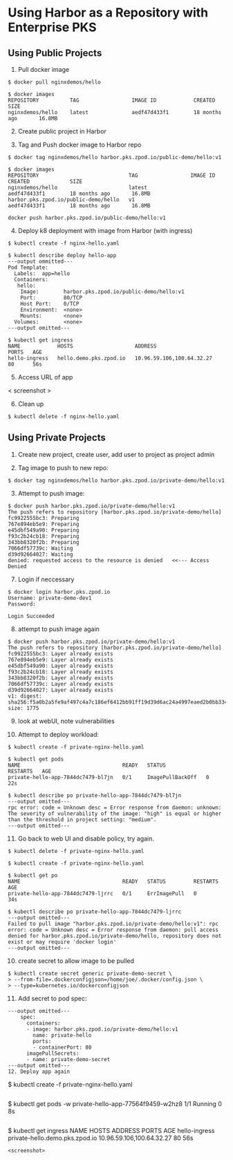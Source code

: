 # Using Harbor as a Repository with Enterprise PKS

## Using Public Projects

1. Pull docker image
~~~
$ docker pull nginxdemos/hello
~~~
~~~
$ docker images
REPOSITORY          TAG                 IMAGE ID            CREATED             SIZE
nginxdemos/hello    latest              aedf47d433f1        18 months ago       16.8MB
~~~
2. Create public project in Harbor

<screenshots>

3. Tag and Push docker image to Harbor repo
~~~
$ docker tag nginxdemos/hello harbor.pks.zpod.io/public-demo/hello:v1
~~~
~~~
$ docker images
REPOSITORY                             TAG                 IMAGE ID            CREATED             SIZE
nginxdemos/hello                       latest              aedf47d433f1        18 months ago       16.8MB
harbor.pks.zpod.io/public-demo/hello   v1                  aedf47d433f1        18 months ago       16.8MB
~~~
~~~
docker push harbor.pks.zpod.io/public-demo/hello:v1
~~~

<screenshot of UI>

4. Deploy k8 deployment with image from Harbor (with ingress)
~~~
$ kubectl create -f nginx-hello.yaml
~~~
~~~
$ kubectl describe deploy hello-app
---output ommitted---
Pod Template:
  Labels:  app=hello
  Containers:
   hello:
    Image:        harbor.pks.zpod.io/public-demo/hello:v1
    Port:         80/TCP
    Host Port:    0/TCP
    Environment:  <none>
    Mounts:       <none>
  Volumes:        <none>
---output omitted---
~~~
~~~
$ kubectl get ingress
NAME            HOSTS                    ADDRESS                     PORTS   AGE
hello-ingress   hello.demo.pks.zpod.io   10.96.59.106,100.64.32.27   80      56s
~~~

5. Access URL of app

< screenshot >

6. Clean up
~~~
$ kubectl delete -f nginx-hello.yaml
~~~

## Using Private Projects

1. Create new project, create user, add user to project as project admin

2. Tag image to push to new repo:

~~~
$ docker tag nginxdemos/hello harbor.pks.zpod.io/private-demo/hello:v1
~~~
3. Attempt to push image:
~~~
$ docker push harbor.pks.zpod.io/private-demo/hello:v1
The push refers to repository [harbor.pks.zpod.io/private-demo/hello]
fc9922555bc3: Preparing 
767e894eb5e9: Preparing 
e45dbf549a90: Preparing 
f93c2b24cb18: Preparing 
343bb8320f2b: Preparing 
7066df57739c: Waiting 
d39d92664027: Waiting 
denied: requested access to the resource is denied   <<--- Access Denied
~~~

7. Login if neccessary 
~~~
$ docker login harbor.pks.zpod.io
Username: private-demo-dev1
Password: 

Login Succeeded
~~~

8. attempt to push image again

~~~
$ docker push harbor.pks.zpod.io/private-demo/hello:v1
The push refers to repository [harbor.pks.zpod.io/private-demo/hello]
fc9922555bc3: Layer already exists 
767e894eb5e9: Layer already exists 
e45dbf549a90: Layer already exists 
f93c2b24cb18: Layer already exists 
343bb8320f2b: Layer already exists 
7066df57739c: Layer already exists 
d39d92664027: Layer already exists 
v1: digest: sha256:f5a0b2a5fe9af497c4a7c186ef6412bb91ff19d39d6ac24a4997eaed2b0bb334 size: 1775
~~~

9. look at webUI, note vulnerabilities

<screenshot>

10. Attempt to deploy workload:
~~~
$ kubectl create -f private-nginx-hello.yaml
~~~
~~~
$ kubectl get pods
NAME                                 READY   STATUS             RESTARTS   AGE
private-hello-app-7844dc7479-bl7jn   0/1     ImagePullBackOff   0          22s
~~~
~~~
$ kubectl describe po private-hello-app-7844dc7479-bl7jn
---output omitted---
rpc error: code = Unknown desc = Error response from daemon: unknown: The severity of vulnerability of the image: "high" is equal or higher than the threshold in project setting: "medium".
---output omitted---
~~~
11. Go back to web UI and disable policy, try again.
~~~
$ kubectl delete -f private-nginx-hello.yaml 
~~~
~~~
$ kubectl create -f private-nginx-hello.yaml 
~~~
~~~
$ kubectl get po
NAME                                 READY   STATUS         RESTARTS   AGE
private-hello-app-7844dc7479-ljrrc   0/1     ErrImagePull   0          34s
~~~
~~~
$ kubectl describe po private-hello-app-7844dc7479-ljrrc
---output omitted---
Failed to pull image "harbor.pks.zpod.io/private-demo/hello:v1": rpc error: code = Unknown desc = Error response from daemon: pull access denied for harbor.pks.zpod.io/private-demo/hello, repository does not exist or may require 'docker login'
---output omitted---
~~~
10. create secret to allow image to be pulled
~~~
$ kubectl create secret generic private-demo-secret \
> --from-file=.dockerconfigjson=/home/joe/.docker/config.json \
> --type=kubernetes.io/dockerconfigjson
~~~
11. Add secret to pod spec:
~~~
---output omitted---
    spec:
      containers:
      - image: harbor.pks.zpod.io/private-demo/hello:v1
        name: private-hello
        ports:
        - containerPort: 80
      imagePullSecrets:
      - name: private-demo-secret
---output omitted---
12. Deploy app again
~~~
$ kubectl create -f private-nginx-hello.yaml 
~~~
~~~
$ kubectl get pods -w
private-hello-app-77564f9459-w2hz8   1/1     Running   0          8s
~~~
~~~
$ kubectl get ingress
NAME            HOSTS                            ADDRESS                     PORTS   AGE
hello-ingress   private-hello.demo.pks.zpod.io   10.96.59.106,100.64.32.27   80      56s
~~~
<screenshot>
